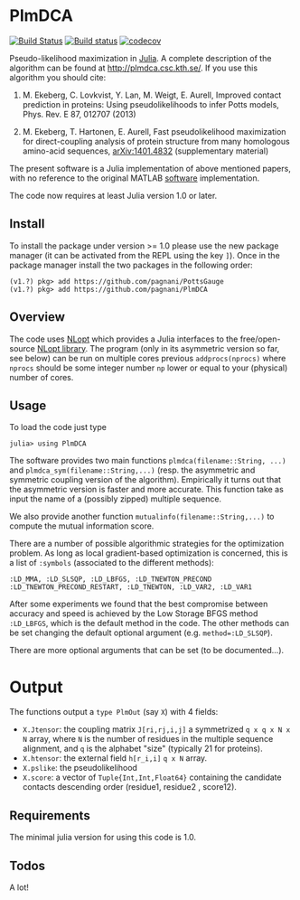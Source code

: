 PlmDCA
======
[![Build Status](https://travis-ci.com/pagnani/PlmDCA.svg?branch=master)](https://travis-ci.com/pagnani/PlmDCA) [![Build status](https://ci.appveyor.com/api/projects/status/hnuowde2tpot8ni6/branch/master?svg=true)](https://ci.appveyor.com/project/pagnani/plmdca/branch/master) [![codecov](https://codecov.io/gh/pagnani/PlmDCA/branch/master/graph/badge.svg)](https://codecov.io/gh/pagnani/PlmDCA)

Pseudo-likelihood maximization in [Julia](http://julialang.org). A
complete description of the algorithm can be found at
http://plmdca.csc.kth.se/. If you use this algorithm you should cite:

1. M. Ekeberg, C. Lovkvist, Y. Lan, M. Weigt, E. Aurell, Improved
   contact prediction in proteins: Using pseudolikelihoods to infer Potts
   models, Phys. Rev. E 87, 012707 (2013)

2. M. Ekeberg, T. Hartonen, E. Aurell, Fast pseudolikelihood
   maximization for direct-coupling analysis of protein structure from
   many homologous amino-acid sequences,
   [arXiv:1401.4832](http://arxiv.org/abs/1401.4832) (supplementary
   material)

The present software is a Julia implementation of above mentioned
papers, with no reference to the original MATLAB
[software](http://plmdca.csc.kth.se) implementation.

The code now requires at least Julia version 1.0 or later.

Install
-------

To install the package under version >= 1.0 please use the new package manager (it can be activated from the REPL using the key `]`). Once in the package manager install the two packages in the following order:
```
(v1.?) pkg> add https://github.com/pagnani/PottsGauge
(v1.?) pkg> add https://github.com/pagnani/PlmDCA
```

Overview
--------

The code uses [NLopt](https://github.com/JuliaOpt/NLopt.jl) which
provides a Julia interfaces to the free/open-source [NLopt
library](http://ab-initio.mit.edu/wiki/index.php/NLopt). The program
(only in its asymmetric version so far, see below) can be run on
multiple cores previous ``addprocs(nprocs)`` where ``nprocs`` should
be some integer number `np` lower or equal to your (physical) number
of cores.


Usage
-----
To load the code just type
```
julia> using PlmDCA
```

The software provides two main functions `plmdca(filename::String,
...)` and `plmdca_sym(filename::String,...)` (resp. the asymmetric and
symmetric coupling version of the algorithm). Empirically it turns out
that the asymmetric version is faster and more accurate. This function
take as input the name of a (possibly zipped) multiple sequence.

We also provide another function `mutualinfo(filename::String,...)` to
compute the mutual information score. 

There are a number of possible algorithmic strategies for the
optimization problem. As long as local gradient-based optimization is
concerned, this is a list of `:symbols` (associated to the different
methods): 
```
:LD_MMA, :LD_SLSQP, :LD_LBFGS, :LD_TNEWTON_PRECOND
:LD_TNEWTON_PRECOND_RESTART, :LD_TNEWTON, :LD_VAR2, :LD_VAR1
```

After some experiments we found that the best compromise between
accuracy and speed is achieved by the Low Storage BFGS method
`:LD_LBFGS`, which is the default method in the code. The other
methods can be set changing the default optional argument
(e.g. `method=:LD_SLSQP`).

There are more optional arguments that can be set (to be documented...).

Output
======
The functions output a `type PlmOut` (say `X`) with 4 fields:


*  `X.Jtensor`: the coupling matrix `J[ri,rj,i,j]` a symmetrized
`q x q x N x N` array, where `N` is the number of residues in the
multiple sequence alignment, and `q` is the alphabet "size" (typically
21 for proteins).
*  `X.htensor`: the external field `h[r_i,i]` `q x N` array.
*  `X.pslike`: the pseudolikelihood
*  `X.score`:  a  vector of `Tuple{Int,Int,Float64}` containing the candidate contacts descending order (residue1, residue2 , score12).

Requirements
---

The minimal julia version for using this code is 1.0.

Todos 
----- 

A lot!
